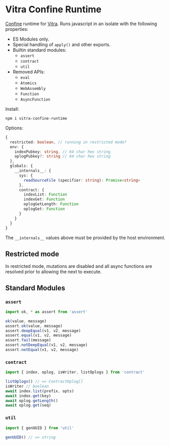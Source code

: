 # Vitra Confine Runtime

[Confine](https://github.com/confine-sandbox/confine) runtime for [Vitra](https://github.com/pfrazee/vitra). Runs javascript in an isolate with the following properties:

- ES Modules only.
- Special handling of `apply()` and other exports.
- Builtin standard modules:
  - `assert`
  - `contract`
  - `util`
- Removed APIs:
  - `eval`
  - `Atomics`
  - `WebAssembly`
  - `Function`
  - `AsyncFunction`

Install:

```
npm i vitra-confine-runtime
```

Options:

```typescript
{
  restricted: boolean, // running in restricted mode?
  env: {
    indexPubkey: string, // 64 char hex string
    oplogPubkey?: string // 64 char hex string
  },
  globals: {
    __internals__: {
      sys: {
        readSourceFile (specifier: string): Promise<string>
      },
      contract: {
        indexList: Function
        indexGet: Function
        oplogGetLength: Function
        oplogGet: Function
      }
    }
  }
}
```

The `__internals__` values above must be provided by the host environment.

## Restricted mode

In restricted mode, mutations are disabled and all async functions are resolved prior to allowing the next to execute.

## Standard Modules

### `assert`

```javascript
import ok, * as assert from 'assert'

ok(value, message)
assert.ok(value, message)
assert.deepEqual(v1, v2, message)
assert.equal(v1, v2, message)
assert.fail(message)
assert.notDeepEqual(v1, v2, message)
assert.notEqual(v1, v2, message)
```

### `contract`

```javascript
import { index, oplog, isWriter, listOplogs } from 'contract'

listOplogs() // => ContractOplog[]
isWriter // boolean
await index.list(prefix, opts)
await index.get(key)
await oplog.getLength()
await oplog.get(seq)
```

### `util`

```javascript
import { genUUID } from 'util'

genUUID() // => string
```